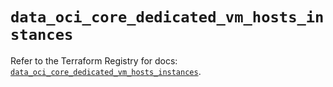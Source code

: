 # `data_oci_core_dedicated_vm_hosts_instances`

Refer to the Terraform Registry for docs: [`data_oci_core_dedicated_vm_hosts_instances`](https://registry.terraform.io/providers/oracle/oci/6.18.0/docs/data-sources/core_dedicated_vm_hosts_instances).
